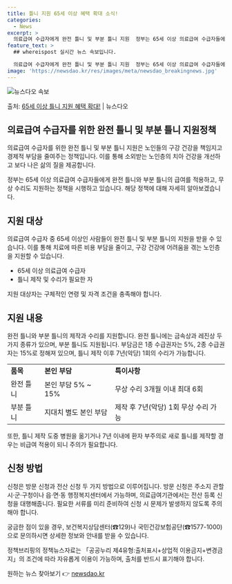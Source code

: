 ```yaml
---
title: 틀니 지원 65세 이상 혜택 확대 소식!
categories:
  - News
excerpt: >
  의료급여 수급자에게 완전 틀니 및 부분 틀니 지원  정부는 65세 이상 의료급여 수급자들에게 완전 틀니와 부…
feature_text: >
  ## whereispost 실시간 뉴스 속보입니다.

  의료급여 수급자에게 완전 틀니 및 부분 틀니 지원  정부는 65세 이상 의료급여 수급자들에게 완전 틀니와 부…
image: 'https://newsdao.kr/res/images/meta/newsdao_breakingnews.jpg'
---
```


![뉴스다오 속보](https://newsdao.kr/res/images/meta/newsdao_breakingnews.jpg)

<p>출처: <a href="https://newsdao.kr/4325" rel="dofollow">65세 이상 틀니 지원 혜택 확대!</a> | 뉴스다오</p>

<h2 data-ke-size="size26">의료급여 수급자를 위한 완전 틀니 및 부분 틀니 지원정책</h2>
의료급여 수급자를 위한 완전 틀니 및 부분 틀니 지원은 노인들의 구강 건강을 책임지고 경제적 부담을 줄여주는 정책입니다. 이를 통해 소외받는 노인층의 치아 건강을 개선하고 보다 나은 삶의 질을 제공합니다.

<p data-ke-size="size16">정부는 65세 이상 의료급여 수급자들에게 완전 틀니와 부분 틀니의 급여를 적용하고, 무상 수리도 지원하는 정책을 시행하고 있습니다. 해당 정책에 대해 자세히 알아보겠습니다.</p>

<h2 data-ke-size="size24">지원 대상</h2>
의료급여 수급자 중 65세 이상인 사람들이 완전 틀니 및 부분 틀니의 지원을 받을 수 있습니다. 이를 통해 치료에 따른 비용 부담을 줄이고, 구강 건강에 어려움을 겪는 노인층을 지원할 수 있습니다.

<ul>
    <li>65세 이상 의료급여 수급자</li>
    <li>틀니 제작 및 수리가 필요한 자</li>
</ul>

<p data-ke-size="size16">지원 대상자는 구체적인 연령 및 자격 조건을 충족해야 합니다.</p>

<h2 data-ke-size="size24">지원 내용</h2>
완전 틀니와 부분 틀니의 제작과 수리를 지원합니다. 완전 틀니에는 금속상과 레진상 두 가지 종류가 있으며, 부분 틀니도 지원됩니다. 부담금은 1종 수급권자는 5%, 2종 수급권자는 15%로 정해져 있으며, 틀니 제작 이후 7년(악당) 1회의 수리가 가능합니다.

<table>
  <tr>
    <td><b>품목</b></td>
    <td><b>본인 부담</b></td>
    <td><b>특이사항</b></td>
  </tr>
  <tr>
    <td>완전 틀니</td>
    <td>본인 부담 5% ~ 15%</td>
    <td>무상 수리 3개월 이내 최대 6회</td>
  </tr>
  <tr>
    <td>부분 틀니</td>
    <td>지대치 별도 본인 부담</td>
    <td>제작 후 7년(악당) 1회 무상 수리 가능</td>
  </tr>
</table>

<p data-ke-size="size16">또한, 틀니 제작 도중 병원을 옮기거나 7년 이내에 환자 부주의로 새로 틀니를 제작할 경우는 비급여 적용이 되니 주의가 필요합니다.</p>

<h2 data-ke-size="size24">신청 방법</h2>
신청은 방문 신청과 전산 신청 두 가지 방법으로 이루어집니다. 방문 신청은 주소지 관할 시·군·구청이나 읍·면·동 행정복지센터에서 가능하며, 의료급여기관에서는 전산 등록 신청을 대행해줍니다. 필요한 서류를 미리 준비하여 신청 시 문제가 발생하지 않도록 주의해야 합니다.

<p data-ke-size="size16">궁금한 점이 있을 경우, 보건복지상담센터(☎129)나 국민건강보험공단(☎1577-1000)으로 문의하시면 상세한 정보와 안내를 받을 수 있습니다.</p>

<p data-ke-size="size16">정책브리핑의 정책뉴스자료는 「공공누리 제4유형:출처표시+상업적 이용금지+변경금지」의 조건에 따라 자유롭게 이용이 가능하며, 출처를 반드시 표기해야 합니다.</p>
 

원하는 뉴스 찾아보기 👉 <a href="https://newsdao.kr" rel="dofollow">newsdao.kr</a>


